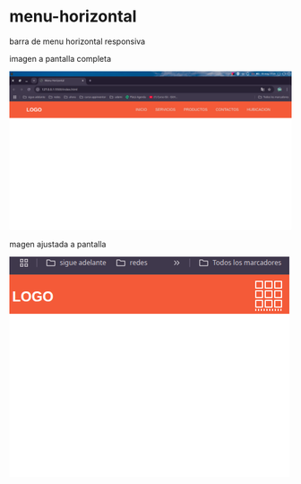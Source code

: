 # menu-horizontal
barra de menu horizontal responsiva

imagen a pantalla completa

![img1.png](images/img1.png)

magen ajustada a pantalla

![imgen2.png](images/imagen2.png)